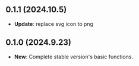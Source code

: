 ## 0.1.1 (2024.10.5)
- **Update**: replace svg icon to png

## 0.1.0 (2024.9.23)
- **New**: Complete stable version's basic functions.